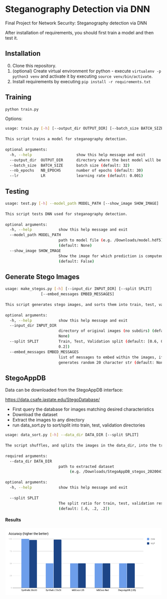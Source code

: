 # Steganography Detection via DNN
Final Project for Network Security: Steganography detection via DNN <paper link here>

After installation of requirements, you should first train a model and then test it.

## Installation

0) Clone this repository.
1) (optional) Create virtual environment for python - execute `virtualenv -p python3 venv` and activate it by executing `source venv/bin/activate`.
2) Install requirements by executing `pip install -r requirements.txt`

## Training

```bash
python train.py 
```

Options:
```bash
usage: train.py [-h] [--output_dir OUTPUT_DIR] [--batch_size BATCH_SIZE] [--nb_epochs NB_EPOCHS] [--lr LR]

This script trains a model for steganography detection.

optional arguments:
  -h, --help                    show this help message and exit
  --output_dir  OUTPUT_DIR      directory where the best model will be saved (default: out)
  --batch_size  BATCH_SIZE      batch size (default: 32)
  --nb_epochs   NB_EPOCHS       number of epochs (default: 30)
  --lr          LR              learning rate (default: 0.001)
```

## Testing

```bash
usage: test.py [-h] --model_path MODEL_PATH [--show_image SHOW_IMAGE]

This script tests DNN used for steganography detection.

optional arguments:
  -h, --help            show this help message and exit
  --model_path MODEL_PATH
                        path to model file (e.g. /Downloads/model.hdf5)
                        (default: None)
  --show_image SHOW_IMAGE
                        Show the image for which prediction is computed
                        (default: False)
```
## Generate Stego Images

```bash
usage: make_stegos.py [-h] [--input_dir INPUT_DIR] [--split SPLIT]
                [--embed_messages EMBED_MESSAGES]

This script generates stego images, and sorts them into train, test, val dirs

optional arguments:
  -h, --help            show this help message and exit
  --input_dir INPUT_DIR
                        directory of original images (no subdirs) (default:
                        None)
  --split SPLIT         Train, Test, Validation split (default: [0.6, 0.2,
                        0.2])
  --embed_messages EMBED_MESSAGES
                        list of messages to embed within the images, if None:
                        generates random 20 character str (default: None)

```

## StegoAppDB
Data can be downloaded from the StegoAppDB interface:

https://data.csafe.iastate.edu/StegoDatabase/
* First query the database for images matching desired characteristics
* Download the dataset
* Extract the images to any directory
* run data_sort.py to sort/split into train, test, validation directories

```bash
usage: data_sort.py [-h] --data_dir DATA_DIR [--split SPLIT]

The script shuffles, and splits the images in the data_dir, into the train, test, validation directories

required arguments:
  --data_dir DATA_DIR
                        path to extracted dataset
                             (e.g. /Downloads/StegoAppDB_stegos_20200416-144427)

optional arguments:
  -h, --help            show this help message and exit

  --split SPLIT
                        The split ratio for train, test, validation respecitvely 
                        (default: [.6, .2, .2])
```

#### Results 
 
![Image](chart.png?raw=true)
